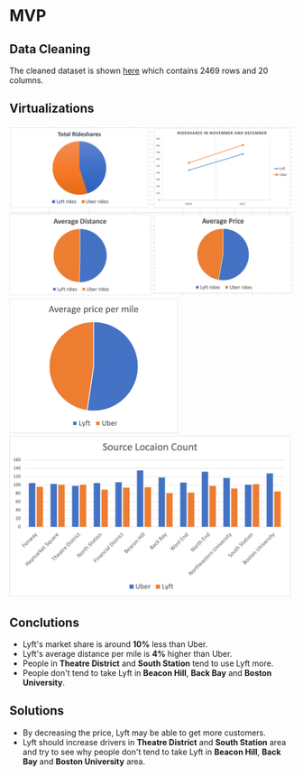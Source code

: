 # MVP

## Data Cleaning

The cleaned dataset is shown [here](/data/rideshare_dataset.csv) which
contains 2469 rows and 20 columns.

## Virtualizations
<img src="../images/pie_charts.png" style="width: 800px;" />
<img src="../images/average_price_per_mile.png" style="width: 300px;" />
<img src="../images/source_location_count.png" style="width: 500px;" />

## Conclutions

- Lyft's market share is around **10%** less than Uber.
- Lyft's average distance per mile is **4%** higher than Uber.
- People in **Theatre District** and **South Station** tend to use Lyft more.
- People don't tend to take Lyft in **Beacon Hill**, **Back Bay** and **Boston University**.

## Solutions
- By decreasing the price, Lyft may be able to get more customers.
- Lyft should increase drivers in **Theatre District** and **South Station** area and try to
see why people don't tend to take Lyft in **Beacon Hill**, **Back Bay** and **Boston University**
area.
